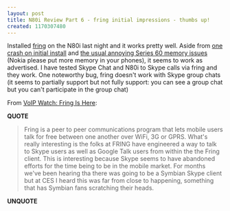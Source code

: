 ```yaml
---
layout: post
title: N80i Review Part 6 - fring initial impressions - thumbs up!
created: 1170307480
---
```

<p> Installed <a href="http://fring.com/">fring</a> on the N80i last night and it works pretty well. Aside from <a href="http://flickr.com/photos/roland/374827699/in/set-72157594509123629/">one crash on initial install</a> and <a href="http://flickr.com/photos/roland/375728662/">the usual annoying Series 60 memory issues</a> (Nokia please put more memory in your phones), it seems to work as advertised. I have tested Skype Chat and N80i to Skype calls via fring and they work. One noteworthy bug, fring doesn&#39;t work with Skype group chats (it seems to partially support but not fully support: you can see a group chat but you can&#39;t participate in the group chat) </p><p> From <a href="http://andyabramson.blogs.com/voipwatch/2007/01/fring_is_here.html">VoIP Watch: Fring Is Here</a>: </p><p> <strong>QUOTE</strong> </p><blockquote> Fring is a peer to peer communications program that lets mobile users talk for free between one another over WiFi, 3G or GPRS. What&#39;s really interesting is the folks at FRING have engineered a way to talk to Skype users as well as Google Talk users from within the the Fring client. This is interesting because Skype seems to have abandoned efforts for the time being to be in the mobile market. For months we&#39;ve been hearing tha there was going to be a Symbian Skype client but at CES I heard this was far from close to happening, something that has Symbian fans scratching their heads. </blockquote><p> <strong>UNQUOTE</strong> </p>
